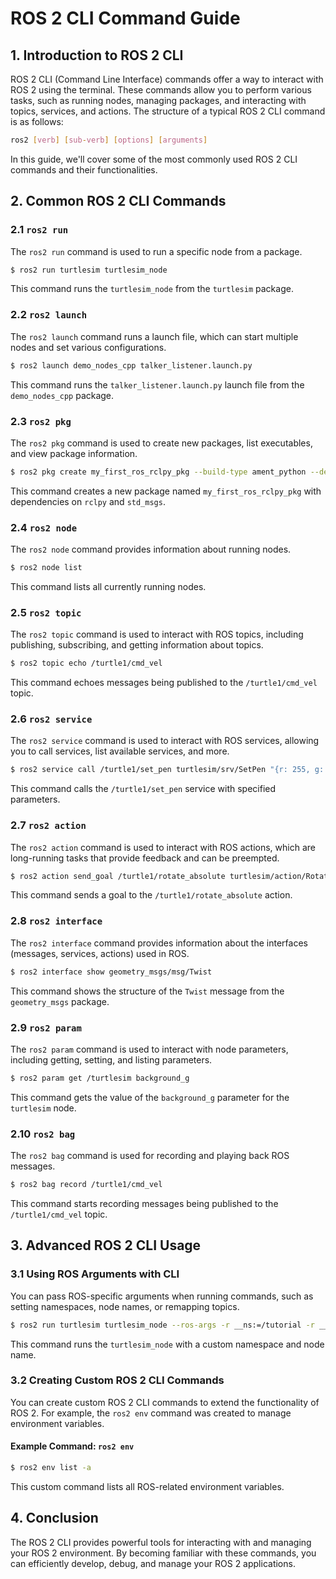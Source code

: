 
# ROS 2 CLI Command Guide

## 1. Introduction to ROS 2 CLI

ROS 2 CLI (Command Line Interface) commands offer a way to interact with ROS 2 using the terminal. These commands allow you to perform various tasks, such as running nodes, managing packages, and interacting with topics, services, and actions. The structure of a typical ROS 2 CLI command is as follows:

```bash
ros2 [verb] [sub-verb] [options] [arguments]
```

In this guide, we'll cover some of the most commonly used ROS 2 CLI commands and their functionalities.

## 2. Common ROS 2 CLI Commands

### 2.1 `ros2 run`

The `ros2 run` command is used to run a specific node from a package.

```bash
$ ros2 run turtlesim turtlesim_node
```

This command runs the `turtlesim_node` from the `turtlesim` package.

### 2.2 `ros2 launch`

The `ros2 launch` command runs a launch file, which can start multiple nodes and set various configurations.

```bash
$ ros2 launch demo_nodes_cpp talker_listener.launch.py
```

This command runs the `talker_listener.launch.py` launch file from the `demo_nodes_cpp` package.

### 2.3 `ros2 pkg`

The `ros2 pkg` command is used to create new packages, list executables, and view package information.

```bash
$ ros2 pkg create my_first_ros_rclpy_pkg --build-type ament_python --dependencies rclpy std_msgs
```

This command creates a new package named `my_first_ros_rclpy_pkg` with dependencies on `rclpy` and `std_msgs`.

### 2.4 `ros2 node`

The `ros2 node` command provides information about running nodes.

```bash
$ ros2 node list
```

This command lists all currently running nodes.

### 2.5 `ros2 topic`

The `ros2 topic` command is used to interact with ROS topics, including publishing, subscribing, and getting information about topics.

```bash
$ ros2 topic echo /turtle1/cmd_vel
```

This command echoes messages being published to the `/turtle1/cmd_vel` topic.

### 2.6 `ros2 service`

The `ros2 service` command is used to interact with ROS services, allowing you to call services, list available services, and more.

```bash
$ ros2 service call /turtle1/set_pen turtlesim/srv/SetPen "{r: 255, g: 255, b: 255, width: 10}"
```

This command calls the `/turtle1/set_pen` service with specified parameters.

### 2.7 `ros2 action`

The `ros2 action` command is used to interact with ROS actions, which are long-running tasks that provide feedback and can be preempted.

```bash
$ ros2 action send_goal /turtle1/rotate_absolute turtlesim/action/RotateAbsolute "{theta: 1.5708}"
```

This command sends a goal to the `/turtle1/rotate_absolute` action.

### 2.8 `ros2 interface`

The `ros2 interface` command provides information about the interfaces (messages, services, actions) used in ROS.

```bash
$ ros2 interface show geometry_msgs/msg/Twist
```

This command shows the structure of the `Twist` message from the `geometry_msgs` package.

### 2.9 `ros2 param`

The `ros2 param` command is used to interact with node parameters, including getting, setting, and listing parameters.

```bash
$ ros2 param get /turtlesim background_g
```

This command gets the value of the `background_g` parameter for the `turtlesim` node.

### 2.10 `ros2 bag`

The `ros2 bag` command is used for recording and playing back ROS messages.

```bash
$ ros2 bag record /turtle1/cmd_vel
```

This command starts recording messages being published to the `/turtle1/cmd_vel` topic.

## 3. Advanced ROS 2 CLI Usage

### 3.1 Using ROS Arguments with CLI

You can pass ROS-specific arguments when running commands, such as setting namespaces, node names, or remapping topics.

```bash
$ ros2 run turtlesim turtlesim_node --ros-args -r __ns:=/tutorial -r __node:=my_turtle
```

This command runs the `turtlesim_node` with a custom namespace and node name.

### 3.2 Creating Custom ROS 2 CLI Commands

You can create custom ROS 2 CLI commands to extend the functionality of ROS 2. For example, the `ros2 env` command was created to manage environment variables.

#### Example Command: `ros2 env`

```bash
$ ros2 env list -a
```

This custom command lists all ROS-related environment variables.

## 4. Conclusion

The ROS 2 CLI provides powerful tools for interacting with and managing your ROS 2 environment. By becoming familiar with these commands, you can efficiently develop, debug, and manage your ROS 2 applications.
